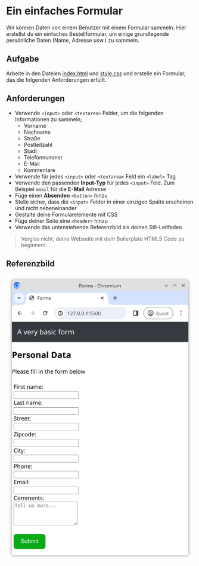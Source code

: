 # Ein einfaches Formular

Wir können Daten von einem Benutzer mit einem Formular sammeln. Hier erstellst du ein einfaches Bestellformular, um einige grundlegende persönliche Daten (Name, Adresse usw.) zu sammeln.

## Aufgabe

Arbeite in den Dateien [index.html](./index.html) und [style.css](./style.css) und erstelle ein Formular, das die folgenden Anforderungen erfüllt.

## Anforderungen

- Verwende `<input>` oder `<textarea>` Felder, um die folgenden Informationen zu sammeln;
  - Vorname
  - Nachname
  - Straße
  - Postleitzahl
  - Stadt
  - Telefonnummer
  - E-Mail
  - Kommentare
- Verwende für jedes `<input>` oder `<textarea>` Feld ein `<label>` Tag
- Verwende den passenden **Input-Typ** für jedes `<input>` Feld. Zum Beispiel `email` für die **E-Mail** Adresse
- Füge einen **Absenden** `<button>` hinzu
- Stelle sicher, dass die `<input>` Felder in einer einzigen Spalte erscheinen und nicht nebeneinander
- Gestalte deine Formularelemente mit CSS
- Füge deiner Seite eine `<header>` hinzu
- Verwende das untenstehende Referenzbild als deinen Stil-Leitfaden

> Vergiss nicht, deine Webseite mit dem Boilerplate HTML5 Code zu beginnen!

## Referenzbild

![Referenz](reference.png)
